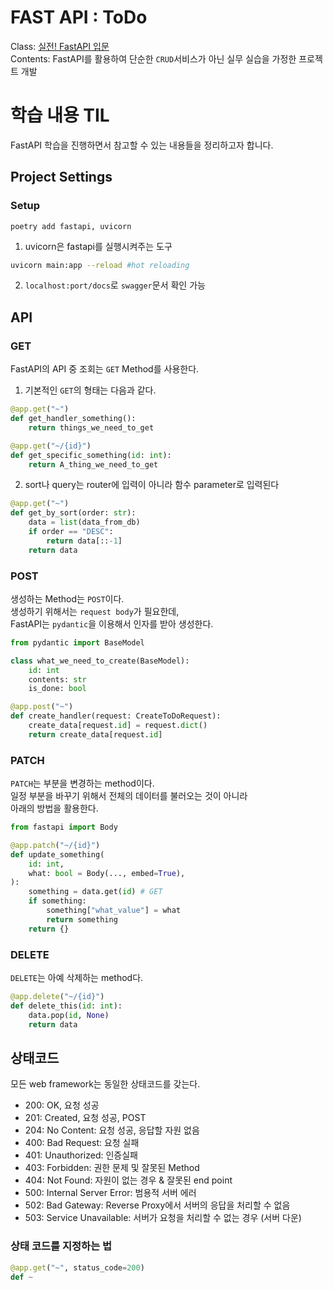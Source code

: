 # FAST API : ToDo
Class: [실전! FastAPI 입문](https://www.inflearn.com/course/%EC%8B%A4%EC%A0%84-fastapi-%EC%9E%85%EB%AC%B8/dashboard)  
Contents: FastAPI를 활용하여 단순한 `CRUD`서비스가 아닌 실무 실습을 가정한 프로젝트 개발  

# 학습 내용 TIL

FastAPI 학습을 진행하면서 참고할 수 있는 내용들을 정리하고자 합니다.  

## Project Settings
### Setup
`poetry add fastapi, uvicorn`  
1. uvicorn은 fastapi를 실행시켜주는 도구
```bash
uvicorn main:app --reload #hot reloading
```
2. `localhost:port/docs`로 `swagger`문서 확인 가능  

## API
### GET
FastAPI의 API 중 조회는 `GET` Method를 사용한다.

1. 기본적인 `GET`의 형태는 다음과 같다.

```python
@app.get("~")
def get_handler_something():
    return things_we_need_to_get

@app.get("~/{id}")
def get_specific_something(id: int):
    return A_thing_we_need_to_get
```
2. sort나 query는 router에 입력이 아니라 함수 parameter로 입력된다

```python
@app.get("~")
def get_by_sort(order: str):
    data = list(data_from_db)
    if order == "DESC":
        return data[::-1]
    return data
```

### POST
생성하는 Method는 `POST`이다.  
생성하기 위해서는 `request body`가 필요한데,  
FastAPI는 `pydantic`을 이용해서 인자를 받아 생성한다.

```python
from pydantic import BaseModel

class what_we_need_to_create(BaseModel):
    id: int
    contents: str
    is_done: bool  

@app.post("~")
def create_handler(request: CreateToDoRequest):
    create_data[request.id] = request.dict()
    return create_data[request.id]
```

### PATCH
`PATCH`는 부분을 변경하는 method이다.  
일정 부분을 바꾸기 위해서 전체의 데이터를 불러오는 것이 아니라  
아래의 방법을 활용한다.

```python
from fastapi import Body

@app.patch("~/{id}")
def update_something(
    id: int,
    what: bool = Body(..., embed=True),
):
    something = data.get(id) # GET
    if something:
        something["what_value"] = what
        return something
    return {}
```

### DELETE
`DELETE`는 아예 삭제하는 method다.  
```python
@app.delete("~/{id}") 
def delete_this(id: int):
    data.pop(id, None)
    return data
```
## 상태코드

모든 web framework는 동일한 상태코드를 갖는다.  
- 200: OK, 요청 성공
- 201: Created, 요청 성공, POST
- 204: No Content: 요청 성공, 응답할 자원 없음
- 400: Bad Request: 요청 실패
- 401: Unauthorized: 인증실패
- 403: Forbidden: 권한 문제 및 잘못된 Method
- 404: Not Found: 자원이 없는 경우 & 잘못된 end point
- 500: Internal Server Error: 범용적 서버 에러
- 502: Bad Gateway: Reverse Proxy에서 서버의 응답을 처리할 수 없음
- 503: Service Unavailable: 서버가 요청을 처리할 수 없는 경우 (서버 다운)

### 상태 코드를 지정하는 법
```python
@app.get("~", status_code=200)
def ~
```
